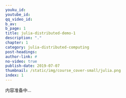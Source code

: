 ```yaml
---
youku_id: 
youtube_id: 
qq_video_id: 
b_av: 
b_page: 1
title: julia-distributed-demo-1
description: "."
chapter: 1
category: julia-distributed-computing
post-headings:
author-link: #
no-video: true
publish-date: 2019-07-07
thumbnail: /static/img/course_cover-small/julia.png
index: 1
---
```


内容准备中...
